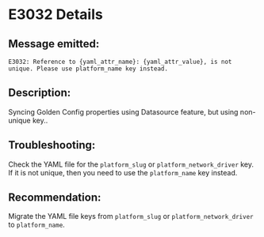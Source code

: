 # E3032 Details

## Message emitted:

`E3032: Reference to {yaml_attr_name}: {yaml_attr_value}, is not unique. Please use platform_name key instead.`

## Description:

Syncing Golden Config properties using Datasource feature, but using non-unique key..

## Troubleshooting:

Check the YAML file for the `platform_slug` or `platform_network_driver` key. If it is not unique, then you need to use the `platform_name` key instead.

## Recommendation:

Migrate the YAML file keys from `platform_slug` or `platform_network_driver` to `platform_name`.
